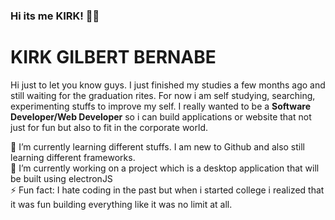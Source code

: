 
### Hi its me KIRK! :wave::wave:

# KIRK GILBERT BERNABE 

Hi just to let you know guys. I just finished my studies a few months ago and still waiting for the graduation rites. For now i am self studying, searching, experimenting stuffs to improve my self. I really wanted to be a **Software Developer/Web Developer** so i can build applications or website that not just for fun but also to fit in the corporate world. 

 🌱 I’m currently learning different stuffs. I am new to Github and also still learning different frameworks. </br>
 🔭 I’m currently working on a project which is a desktop application that will be built using electronJS </br>
 ⚡ Fun fact: I hate coding in the past but when i started college i realized that it was fun building everything like it was no limit at all.
